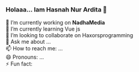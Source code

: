 ### Holaaa... Iam Hasnah Nur Ardita  👋

🔭 I’m currently working on <b>NadhaMedia</b><br/>
🌱 I’m currently learning Vue js <br/>
👯 I’m looking to collaborate on Haxorsprogramming<br/>
💬 Ask me about ...<br/>
📫 How to reach me: ...<br/>
😄 Pronouns: ...<br/>
⚡ Fun fact: <br/>
